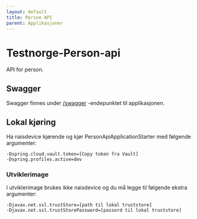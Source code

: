 ```yaml
---
layout: default
title: Person API
parent: Applikasjoner
---
```


# Testnorge-Person-api
API for person.

## Swagger
Swagger finnes under [/swagger](https://testnorge-person-api.nais.preprod.local/swagger) -endepunktet til applikasjonen.
 
## Lokal kjøring
Ha naisdevice kjørende og kjør PersonApiApplicationStarter med følgende argumenter:
```
-Dspring.cloud.vault.token=[Copy token fra Vault]
-Dspring.profiles.active=dev
```

### Utviklerimage
I utviklerimage brukes ikke naisdevice og du må legge til følgende ekstra argumenter:
```
-Djavax.net.ssl.trustStore=[path til lokal truststore]
-Djavax.net.ssl.trustStorePassword=[passord til lokal truststore]
```
